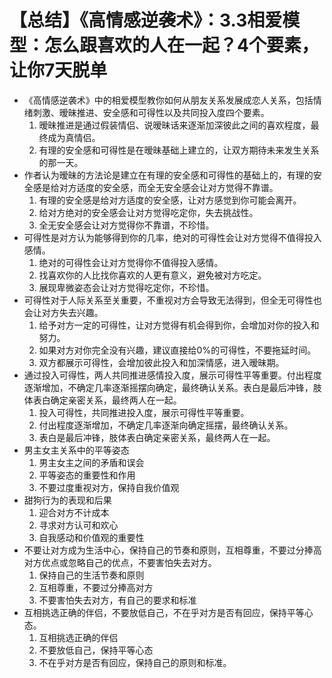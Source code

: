 # 【总结】《高情感逆袭术》：3.3相爱模型：怎么跟喜欢的人在一起？4个要素，让你7天脱单

-   《高情感逆袭术》中的相爱模型教你如何从朋友关系发展成恋人关系，包括情绪刺激、暧昧推进、安全感和可得性以及共同投入度四个要素。
    1.  暧昧推进是通过假装情侣、说暧昧话来逐渐加深彼此之间的喜欢程度，最终成为真情侣。
    2.  有理的安全感和可得性是在暧昧基础上建立的，让双方期待未来发生关系的那一天。
-   作者认为暧昧的方法论是建立在有理的安全感和可得性的基础上的，有理的安全感是给对方适度的安全感，而全无安全感会让对方觉得不靠谱。
    1.  有理的安全感是给对方适度的安全感，让对方感觉到你可能会离开。
    2.  给对方绝对的安全感会让对方觉得吃定你，失去挑战性。
    3.  全无安全感会让对方觉得你不靠谱，不珍惜。
-   可得性是对方认为能够得到你的几率，绝对的可得性会让对方觉得不值得投入感情。
    1.  绝对的可得性会让对方觉得你不值得投入感情。
    2.  找喜欢你的人比找你喜欢的人更有意义，避免被对方吃定。
    3.  展现卑微姿态会让对方觉得吃定你，不珍惜。
-   可得性对于人际关系至关重要，不重视对方会导致无法得到，但全无可得性也会让对方失去兴趣。
    1.  给予对方一定的可得性，让对方觉得有机会得到你，会增加对你的投入和努力。
    2.  如果对方对你完全没有兴趣，建议直接给0%的可得性，不要拖延时间。
    3.  双方都展示可得性，会增加彼此投入和加深情感，进入暧昧期。
-   通过投入可得性，两人共同推进感情投入度，展示可得性平等重要。付出程度逐渐增加，不确定几率逐渐摇摆向确定，最终确认关系。表白是最后冲锋，肢体表白确定亲密关系，最终两人在一起。
    1.  投入可得性，共同推进投入度，展示可得性平等重要。
    2.  付出程度逐渐增加，不确定几率逐渐向确定摇摆，最终确认关系。
    3.  表白是最后冲锋，肢体表白确定亲密关系，最终两人在一起。
-   男主女主关系中的平等姿态
    1.  男主女主之间的矛盾和误会
    2.  平等姿态的重要性和作用
    3.  不要过度重视对方，保持自我价值观
-   甜狗行为的表现和后果
    1.  迎合对方不计成本
    2.  寻求对方认可和欢心
    3.  自我感动和价值观的重要性
-   不要让对方成为生活中心，保持自己的节奏和原则，互相尊重，不要过分捧高对方优点或忽略自己的优点，不要害怕失去对方。
    1.  保持自己的生活节奏和原则
    2.  互相尊重，不要过分捧高对方
    3.  不要害怕失去对方，有自己的要求和标准
-   互相挑选正确的伴侣，不要放低自己，不在乎对方是否有回应，保持平等心态。
    1.  互相挑选正确的伴侣
    2.  不要放低自己，保持平等心态
    3.  不在乎对方是否有回应，保持自己的原则和标准。